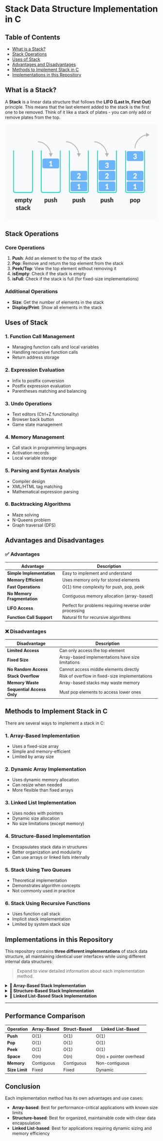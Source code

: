 # Stack Data Structure Implementation in C

## Table of Contents
- [What is a Stack?](#what-is-a-stack)
- [Stack Operations](#stack-operations)
- [Uses of Stack](#uses-of-stack)
- [Advantages and Disadvantages](#advantages-and-disadvantages)
- [Methods to Implement Stack in C](#methods-to-implement-stack-in-c)
- [Implementations in this Repository](#implementations-in-this-repository)

## What is a Stack?

A **Stack** is a linear data structure that follows the **LIFO (Last In, First Out)** principle. This means that the last element added to the stack is the first one to be removed. Think of it like a stack of plates - you can only add or remove plates from the top.

<div align="center">
  <img src="stack.png" alt="Stack Data Structure Illustration" />
</div>

## Stack Operations

### Core Operations

1. **Push**: Add an element to the top of the stack
2. **Pop**: Remove and return the top element from the stack
3. **Peek/Top**: View the top element without removing it
4. **isEmpty**: Check if the stack is empty
5. **isFull**: Check if the stack is full (for fixed-size implementations)

### Additional Operations

- **Size**: Get the number of elements in the stack
- **Display/Print**: Show all elements in the stack

## Uses of Stack

### 1. **Function Call Management**
- Managing function calls and local variables
- Handling recursive function calls
- Return address storage

### 2. **Expression Evaluation**
- Infix to postfix conversion
- Postfix expression evaluation
- Parentheses matching and balancing

### 3. **Undo Operations**
- Text editors (Ctrl+Z functionality)
- Browser back button
- Game state management

### 4. **Memory Management**
- Call stack in programming languages
- Activation records
- Local variable storage

### 5. **Parsing and Syntax Analysis**
- Compiler design
- XML/HTML tag matching
- Mathematical expression parsing

### 6. **Backtracking Algorithms**
- Maze solving
- N-Queens problem
- Graph traversal (DFS)



## Advantages and Disadvantages

### ✅ Advantages

| Advantage | Description |
|-----------|-------------|
| **Simple Implementation** | Easy to implement and understand |
| **Memory Efficient** | Uses memory only for stored elements |
| **Fast Operations** | O(1) time complexity for push, pop, peek |
| **No Memory Fragmentation** | Contiguous memory allocation (array-based) |
| **LIFO Access** | Perfect for problems requiring reverse order processing |
| **Function Call Support** | Natural fit for recursive algorithms |

### ❌ Disadvantages

| Disadvantage | Description |
|--------------|-------------|
| **Limited Access** | Can only access the top element |
| **Fixed Size** | Array-based implementations have size limitations |
| **No Random Access** | Cannot access middle elements directly |
| **Stack Overflow** | Risk of overflow in fixed-size implementations |
| **Memory Waste** | Array-based stacks may waste memory |
| **Sequential Access Only** | Must pop elements to access lower ones |



## Methods to Implement Stack in C

There are several ways to implement a stack in C:

### 1. **Array-Based Implementation**
- Uses a fixed-size array
- Simple and memory-efficient
- Limited by array size

### 2. **Dynamic Array Implementation**
- Uses dynamic memory allocation
- Can resize when needed
- More flexible than fixed arrays

### 3. **Linked List Implementation**
- Uses nodes with pointers
- Dynamic size allocation
- No size limitations (except memory)

### 4. **Structure-Based Implementation**
- Encapsulates stack data in structures
- Better organization and modularity
- Can use arrays or linked lists internally

### 5. **Stack Using Two Queues**
- Theoretical implementation
- Demonstrates algorithm concepts
- Not commonly used in practice

### 6. **Stack Using Recursive Functions**
- Uses function call stack
- Implicit stack implementation
- Limited by system stack size



## Implementations in this Repository

This repository contains **three different implementations** of stack data structure, all maintaining identical user interfaces while using different internal data structures:

> Expand to view detailed information about each implementation method.

<details>
<summary><strong>🔹 Array-Based Stack Implementation</strong></summary>

### Overview
This implementation uses a **dynamic array** with global variables to store stack elements. It's the most straightforward approach and demonstrates basic pointer arithmetic.

### Key Features
- **Global Variables**: `int *stack`, `int top`, `int size`
- **Dynamic Memory**: Uses `malloc()` for memory allocation
- **Pointer Arithmetic**: Uses `*(stack + top)` for element access
- **Memory Management**: Proper allocation and deallocation

### How it Works
1. **Initialization**: Allocates memory based on user-specified size
2. **Push Operation**: Increments `top` and adds element at `stack[top]`
3. **Pop Operation**: Returns `stack[top]` and decrements `top`
4. **Memory Access**: Uses pointer arithmetic for element manipulation

### Advantages
- ✅ Simple and fast
- ✅ Contiguous memory allocation
- ✅ O(1) time complexity for all operations
- ✅ Low memory overhead

### Disadvantages
- ❌ Fixed size after initialization
- ❌ Memory waste if not fully utilized
- ❌ Stack overflow possible

### Source Code
```c
#include <stdio.h>
#include <stdlib.h>

int *stack;
int top = -1;
int size;

int isEmpty(){
    return top == -1;
}

int isFull(){
    return top == size - 1;
}

void viewStack() {
    if (isEmpty()) {
        printf("Stack is empty\n");
        return;
    }
    printf("Stack -\n%d <- Top\n", *(stack + top));
    for (int i = top - 1; i >= 0; i--)
        printf("%d\n", *(stack + i));
    printf("\n");
}

void push() {
    int x;
    if (isFull()) {
        printf("Stack Overflow\n");
        return;
    }
    printf("Enter element to push: ");
    scanf("%d", &x);
    top++;
    *(stack + top) = x;
    printf("Element %d pushed\n", x);
}

void pop() {
    if (isEmpty()) {
        printf("Stack Underflow\n");
        return;
    }
    printf("Popped: %d\n", *(stack + top));
    top--;
}

void peek() {
    if (isEmpty()) {
        printf("Stack is empty\n");
        return;
    }
    printf("%d <- Top\n", *(stack + top));
}

int main() {
    int choice;
    printf("Enter stack size(n): ");
    scanf("%d", &size);
    if (size <= 0) {
        printf("Invalid stack size. Must be positive.\n");
        return 1;
    }
    stack = (int *) malloc(size * sizeof(int));
    if (stack == NULL) {
        printf("Memory allocation failed.\n");
        return 1;
    }
    while (1) {
        printf("\nSelect operation to perform:\n");
        printf("1. View stack\n2. Push\n3. Pop\n4. Peek\n5. Exit\nSelection: ");
        scanf("%d", &choice);
        while (choice <= 0 || choice >= 6) {
            printf("Invalid selection\nSelection: ");
            scanf("%d", &choice);
        }
        switch (choice) {
            case 1: viewStack(); break;
            case 2: push(); break;
            case 3: pop(); break;
            case 4: peek(); break;
            case 5: 
                free(stack);
                return 0;
        }
    }
}
```

</details>

<details>
<summary><strong>🔹 Structure-Based Stack Implementation</strong></summary>

### Overview
This implementation uses a **custom structure** with typedef to encapsulate stack data. It demonstrates object-oriented principles in C and provides better code organization.

### Key Features
- **Structure Definition**: Separate `struct` declaration and `typedef`
- **Encapsulation**: All stack data contained in a single structure
- **Global Structure**: `Stack stack` declared globally
- **Dot Notation**: Uses `stack.top`, `stack.arr` for member access

### How it Works
1. **Structure Design**: 
   ```c
   struct StackStruct {
       int *arr;    // Array to store elements
       int top;     // Top index
       int size;    // Maximum size
   };
   ```
2. **Initialization**: Allocates memory for the array within the structure
3. **Operations**: All functions work with the global structure instance
4. **Memory Management**: Frees only the internal array, structure is global

### Advantages
- ✅ Better code organization
- ✅ Encapsulated data
- ✅ Clear separation of concerns
- ✅ Reusable structure design
- ✅ Type safety with typedef

### Disadvantages
- ❌ Still limited by initial size
- ❌ Slightly more complex than simple array
- ❌ Additional memory for structure overhead

### Source Code
```c
#include <stdio.h>
#include <stdlib.h>

struct StackStruct {
    int *arr;
    int top;
    int size;
};

typedef struct StackStruct Stack;

Stack stack;

int isEmpty() {
    return stack.top == -1;
}

int isFull() {
    return stack.top == stack.size - 1;
}

void viewStack() {
    if (isEmpty()) {
        printf("Stack is empty\n");
        return;
    }
    printf("Stack -\n%d <- Top\n", stack.arr[stack.top]);
    for (int i = stack.top - 1; i >= 0; i--)
        printf("%d\n", stack.arr[i]);
    printf("\n");
}

void push() {
    int x;
    if (isFull()) {
        printf("Stack Overflow\n");
        return;
    }
    printf("Enter element to push: ");
    scanf("%d", &x);
    stack.top++;
    stack.arr[stack.top] = x;
    printf("Element %d pushed\n", x);
}

void pop() {
    if (isEmpty()) {
        printf("Stack Underflow\n");
        return;
    }
    printf("Popped: %d\n", stack.arr[stack.top]);
    stack.top--;
}

void peek() {
    if (isEmpty()) {
        printf("Stack is empty\n");
        return;
    }
    printf("%d <- Top\n", stack.arr[stack.top]);
}

int main() {
    int choice;
    printf("Enter stack size(n): ");
    scanf("%d", &stack.size);
    if (stack.size <= 0) {
        printf("Invalid stack size. Must be positive.\n");
        return 1;
    }
    stack.arr = (int *) malloc(stack.size * sizeof(int));
    if (stack.arr == NULL) {
        printf("Memory allocation failed.\n");
        return 1;
    }
    stack.top = -1;
    
    while (1) {
        printf("\nSelect operation to perform:\n");
        printf("1. View stack\n2. Push\n3. Pop\n4. Peek\n5. Exit\nSelection: ");
        scanf("%d", &choice);
        while (choice <= 0 || choice >= 6) {
            printf("Invalid selection\nSelection: ");
            scanf("%d", &choice);
        }
        switch (choice) {
            case 1: viewStack(); break;
            case 2: push(); break;
            case 3: pop(); break;
            case 4: peek(); break;
            case 5: 
                free(stack.arr);
                return 0;
        }
    }
}
```

</details>

<details>
<summary><strong>🔹 Linked List-Based Stack Implementation</strong></summary>

### Overview
This implementation uses a **linked list** structure where each node contains data and a pointer to the next node. It provides dynamic memory allocation without size limitations.

### Key Features
- **Node Structure**: Each element is stored in a separate node
- **Dynamic Growth**: No fixed size limitations
- **Pointer-based**: Uses `typedef struct stack* stack` for pointer type
- **Top Pointer**: Global `top` pointer points to the topmost node

### How it Works
1. **Node Design**:
   ```c
   struct stack {
       int data;           // Element value
       struct stack *next; // Pointer to next node
   };
   ```
2. **Push Operation**: Creates new node, links to current top, updates top
3. **Pop Operation**: Saves top data, updates top to next node, frees old top
4. **Memory Management**: Allocates/deallocates individual nodes

### Advantages
- ✅ Dynamic size (no fixed limitations)
- ✅ Memory efficient (allocates only what's needed)
- ✅ No stack overflow (except system memory limits)
- ✅ Flexible growth and shrinkage
- ✅ No memory waste

### Disadvantages
- ❌ Extra memory overhead for pointers
- ❌ Non-contiguous memory allocation
- ❌ Slightly slower due to pointer traversal
- ❌ Potential memory fragmentation

### Source Code
```c
#include <stdio.h>
#include <stdlib.h>

struct stack {
    int data;
    struct stack *next;
};

typedef struct stack* stack;

stack top = NULL;

int isEmpty() {
    return top == NULL;
}

void viewStack() {
    if (isEmpty()) {
        printf("Stack is empty\n");
        return;
    }
    
    printf("Stack -\n");
    stack current = top;
    int isFirst = 1;
    
    while (current != NULL) {
        if (isFirst) {
            printf("%d <- Top\n", current->data);
            isFirst = 0;
        } else {
            printf("%d\n", current->data);
        }
        current = current->next;
    }
    printf("\n");
}

void push() {
    int x;
    printf("Enter element to push: ");
    scanf("%d", &x);
    
    stack newNode = (stack)malloc(sizeof(struct stack));
    if (newNode == NULL) {
        printf("Stack Overflow\n");
        return;
    }
    
    newNode->data = x;
    newNode->next = top;
    top = newNode;
    printf("Element %d pushed\n", x);
}

void pop() {
    if (isEmpty()) {
        printf("Stack Underflow\n");
        return;
    }
    
    stack temp = top;
    printf("Popped: %d\n", temp->data);
    top = top->next;
    free(temp);
}

void peek() {
    if (isEmpty()) {
        printf("Stack is empty\n");
        return;
    }
    printf("%d <- Top\n", top->data);
}

int main() {
    int choice;
    while (1) {
        printf("\nSelect operation to perform:\n");
        printf("1. View stack\n2. Push\n3. Pop\n4. Peek\n5. Exit\nSelection: ");
        scanf("%d", &choice);
        while (choice <= 0 || choice >= 6) {
            printf("Invalid selection\nSelection: ");
            scanf("%d", &choice);
        }
        switch (choice) {
            case 1: viewStack(); break;
            case 2: push(); break;
            case 3: pop(); break;
            case 4: peek(); break;
            case 5: 
                while (top != NULL) {
                    stack temp = top;
                    top = top->next;
                    free(temp);
                }
                return 0;
        }
    }
}
```

</details>

---

## Performance Comparison

| Operation | Array-Based | Struct-Based | Linked List-Based |
|-----------|-------------|--------------|------------------|
| **Push** | O(1) | O(1) | O(1) |
| **Pop** | O(1) | O(1) | O(1) |
| **Peek** | O(1) | O(1) | O(1) |
| **Space** | O(n) | O(n) | O(n) + pointer overhead |
| **Memory** | Contiguous | Contiguous | Non-contiguous |
| **Size Limit** | Fixed | Fixed | Dynamic |

## Conclusion

Each implementation method has its own advantages and use cases:

- **Array-based**: Best for performance-critical applications with known size limits
- **Structure-based**: Best for organized, maintainable code with clear data encapsulation  
- **Linked List-based**: Best for applications requiring dynamic sizing and memory efficiency

